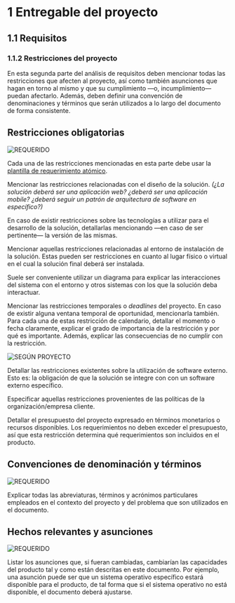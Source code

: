 # 1 Entregable del proyecto

## 1.1 Requisitos

### 1.1.2 Restricciones del proyecto

En esta segunda parte del análisis de requisitos deben mencionar todas las
restricciones que afecten al proyecto, así como también asunciones que hagan en
torno al mismo y que su cumplimiento —o, incumplimiento— puedan afectarlo.
Además, deben definir una convención de denominaciones y términos que serán
utilizados a lo largo del documento de forma consistente.

## Restricciones obligatorias

<!-- SECCIÓN: Restricciones de diseño y tecnologías -->
<!-- TAG: Requerido -->
<img
  alt="REQUERIDO"
  src="https://img.shields.io/badge/REQUERIDO-FF4D4D"
/>

Cada una de las restricciones mencionadas en esta parte debe usar la [plantilla
de requerimiento atómico](../3_Plantillas/3_1_Requerimiento_atomico.md).

Mencionar las restricciones relacionadas con el diseño de la solución. *(¿La
solución deberá ser una aplicación web? ¿deberá ser una aplicación mobile?
¿deberá seguir un patrón de arquitectura de software en específico?)*

En caso de existir restricciones sobre las tecnologías a utilizar para el
desarrollo de la solución, detallarlas mencionando —en caso de ser pertinente—
la versión de las mismas.

<!-- SECCIÓN: Restricciones de entorno de instalación -->
Mencionar aquellas restricciones relacionadas al entorno de instalación de la
solución. Estas pueden ser restricciones en cuanto al lugar físico o virtual en
el cual la solución final deberá ser instalada.

Suele ser conveniente utilizar un diagrama para explicar las interacciones del
sistema con el entorno y otros sistemas con los que la solución deba
interactuar.

<!-- SECCIÓN: Restricciones de calendario -->
Mencionar las restricciones temporales o *deadlines* del proyecto. En caso de
existir alguna ventana temporal de oportunidad, mencionarla también. Para cada
una de estas restricción de calendario, detallar el momento o fecha claramente,
explicar el grado de importancia de la restricción y por qué es importante.
Además, explicar las consecuencias de no cumplir con la restricción.

<!-- SECCIÓN: Restricciones de utilización de software externo -->
<!-- TAG: Según proyecto -->
<img
  alt="SEGÚN PROYECTO"
  src="https://img.shields.io/badge/SEG%C3%9AN%20PROYECTO-FFD700"
/>

Detallar las restricciones existentes sobre la utilización de software externo.
Esto es: la obligación de que la solución se integre con con un software externo
específico.

<!-- SECCIÓN: Restricciones organizacionales -->
Especificar aquellas restricciones provenientes de las políticas de la
organización/empresa cliente.

<!-- SECCIÓN: Restricciones de presupuesto -->
Detallar el presupuesto del proyecto expresado en términos monetarios o recursos
disponibles. Los requerimientos no deben exceder el presupuesto, así que esta
restricción determina qué requerimientos son incluidos en el producto.

## Convenciones de denominación y términos

<!-- SECCIÓN: Glosario -->
<!-- TAG: Requerido -->
<img
  alt="REQUERIDO"
  src="https://img.shields.io/badge/REQUERIDO-FF4D4D"
/>

Explicar todas las abreviaturas, términos y acrónimos particulares empleados en
el contexto del proyecto y del problema que son utilizados en el documento.

## Hechos relevantes y asunciones

<!-- SECCIÓN: Asunciones y dependencias -->
<!-- TAG: Requerido -->
<img
  alt="REQUERIDO"
  src="https://img.shields.io/badge/REQUERIDO-FF4D4D"
/>

Listar los asunciones que, si fueran cambiadas, cambiarían las capacidades del
producto tal y como están descritas en este documento. Por ejemplo, una asunción
puede ser que un sistema operativo específico estará disponible para el
producto, de tal forma que si el sistema operativo no está disponible, el
documento deberá ajustarse.
